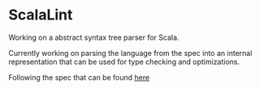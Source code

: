 # ScalaLint
Working on a abstract syntax tree parser for Scala.

Currently working on parsing the language from the spec into an internal representation that
can be used for type checking and optimizations.

Following the spec that can be found [here](http://www.scala-lang.org/files/archive/spec/2.11/)
